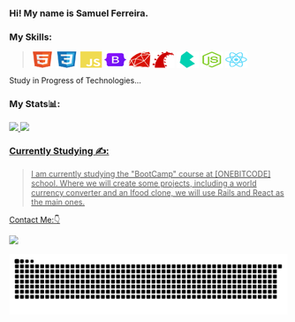  ### Hi! My name is Samuel Ferreira. 
 
   ### My Skills:

> <img align="center" alt="Fabricio-HTML" height="30" width="40" src="https://raw.githubusercontent.com/devicons/devicon/master/icons/html5/html5-original.svg">
> <img align="center" alt="Fabricio-CSS" height="30" width="40" src="https://raw.githubusercontent.com/devicons/devicon/master/icons/css3/css3-original.svg">
> <img align="center" alt="Fabricio-Js" height="30" width="40" src="https://raw.githubusercontent.com/devicons/devicon/master/icons/javascript/javascript-plain.svg">
> <img align="center" alt="Fabricio-Bootstrap" height="30" width="40" src="https://raw.githubusercontent.com/devicons/devicon/master/icons/bootstrap/bootstrap-original.svg">
> <img align="center" alt="Fabricio-Ruby" height="30" width="40" src="https://raw.githubusercontent.com/devicons/devicon/master/icons/ruby/ruby-plain.svg">
> <img align="center" alt="Fabricio-Js" height="30" width="40" src="https://raw.githubusercontent.com/devicons/devicon/master/icons/rails/rails-plain.svg">
> <img align="center" alt="Fabricio-Js" height="30" width="40" src="https://github.com/devicons/devicon/blob/master/icons/bulma/bulma-plain.svg">
> <img align="center" alt="Fabricio-Js" height="30" width="40" src="https://github.com/devicons/devicon/blob/master/icons/nodejs/nodejs-plain.svg">
> <img align="center" alt="Fabricio-Js" height="30" width="40" src="https://github.com/devicons/devicon/blob/master/icons/react/react-original.svg">
> 
Study in Progress of Technologies...

### My Stats📊:
  <a href="https://github.com/samuelferreiras">
  <img height="180em" src="https://github-readme-stats.vercel.app/api?username=samuelferreiras&show_icons=true&theme=dark&include_all_commits=true&count_private=true"/>
  <img height="180em" src="https://github-readme-stats.vercel.app/api/top-langs/?username=samuelferreiras&layout=compact&langs_count=7&theme=dark"/>
</div>

 ### Currently Studying ✍️:
> I am currently studying the "BootCamp" course at [ONEBITCODE] school. Where we will create some projects, including a world currency converter and an Ifood clone, we will use Rails and React as the main ones.
 
  Contact Me:👇
  <div> 
  <a href = "mailto:contatosamueiferrreira@gmail.com"><img src="https://img.shields.io/badge/-Gmail-%23333?style=for-the-badge&logo=gmail&logoColor=white" target="_blank"></a>
   

</div>
    
  ![Snake animation](https://github.com/samuelferreiras/samuelferreiras/blob/output/github-contribution-grid-snake.svg)   
</div>
